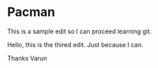 Pacman
======
This is a sample edit so I can proceed learning git.

Hello, this is the thired edit. Just because I can.

Thanks
Varun
